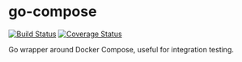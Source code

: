 # go-compose

[![Build Status](https://api.travis-ci.org/ibrt/go-compose.svg?branch=master)](https://travis-ci.org/ibrt/go-compose?branch=master)
[![Coverage Status](https://coveralls.io/repos/ibrt/go-compose/badge.svg?branch=master&service=github)](https://coveralls.io/github/ibrt/go-compose?branch=master)


Go wrapper around Docker Compose, useful for integration testing.